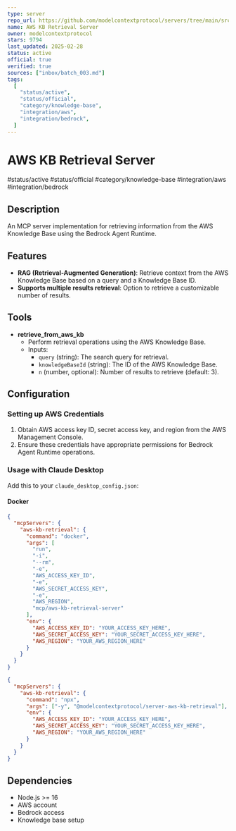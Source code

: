 ```yaml
---
type: server
repo_url: https://github.com/modelcontextprotocol/servers/tree/main/src/aws-kb-retrieval-server
name: AWS KB Retrieval Server
owner: modelcontextprotocol
stars: 9794
last_updated: 2025-02-28
status: active
official: true
verified: true
sources: ["inbox/batch_003.md"]
tags:
  [
    "status/active",
    "status/official",
    "category/knowledge-base",
    "integration/aws",
    "integration/bedrock",
  ]
---
```


# AWS KB Retrieval Server

#status/active #status/official #category/knowledge-base #integration/aws #integration/bedrock

## Description

An MCP server implementation for retrieving information from the AWS Knowledge Base using the Bedrock Agent Runtime.

## Features

- **RAG (Retrieval-Augmented Generation)**: Retrieve context from the AWS Knowledge Base based on a query and a Knowledge Base ID.
- **Supports multiple results retrieval**: Option to retrieve a customizable number of results.

## Tools

- **retrieve_from_aws_kb**
  - Perform retrieval operations using the AWS Knowledge Base.
  - Inputs:
    - `query` (string): The search query for retrieval.
    - `knowledgeBaseId` (string): The ID of the AWS Knowledge Base.
    - `n` (number, optional): Number of results to retrieve (default: 3).

## Configuration

### Setting up AWS Credentials

1.  Obtain AWS access key ID, secret access key, and region from the AWS Management Console.
2.  Ensure these credentials have appropriate permissions for Bedrock Agent Runtime operations.

### Usage with Claude Desktop

Add this to your `claude_desktop_config.json`:

#### Docker

```json
{
  "mcpServers": {
    "aws-kb-retrieval": {
      "command": "docker",
      "args": [
        "run",
        "-i",
        "--rm",
        "-e",
        "AWS_ACCESS_KEY_ID",
        "-e",
        "AWS_SECRET_ACCESS_KEY",
        "-e",
        "AWS_REGION",
        "mcp/aws-kb-retrieval-server"
      ],
      "env": {
        "AWS_ACCESS_KEY_ID": "YOUR_ACCESS_KEY_HERE",
        "AWS_SECRET_ACCESS_KEY": "YOUR_SECRET_ACCESS_KEY_HERE",
        "AWS_REGION": "YOUR_AWS_REGION_HERE"
      }
    }
  }
}
```

```json
{
  "mcpServers": {
    "aws-kb-retrieval": {
      "command": "npx",
      "args": ["-y", "@modelcontextprotocol/server-aws-kb-retrieval"],
      "env": {
        "AWS_ACCESS_KEY_ID": "YOUR_ACCESS_KEY_HERE",
        "AWS_SECRET_ACCESS_KEY": "YOUR_SECRET_ACCESS_KEY_HERE",
        "AWS_REGION": "YOUR_AWS_REGION_HERE"
      }
    }
  }
}
```

## Dependencies

- Node.js >= 16
- AWS account
- Bedrock access
- Knowledge base setup
